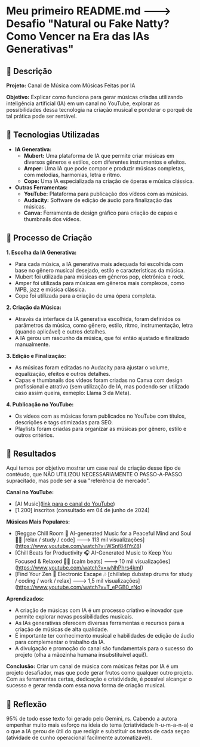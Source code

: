 # Meu primeiro README.md ---> Desafio "Natural ou Fake Natty? Como Vencer na Era das IAs Generativas"

## 📒 Descrição
**Projeto:** Canal de Música com Músicas Feitas por IA

**Objetivo:** Explicar como funciona para gerar músicas criadas utilizando inteligência artificial (IA) em um canal no YouTube, explorar as possibilidades dessa tecnologia na criação musical e ponderar o porquê de tal prática pode ser rentável.


## 🤖 Tecnologias Utilizadas

* **IA Generativa:**
    * **Mubert:** Uma plataforma de IA que permite criar músicas em diversos gêneros e estilos, com diferentes instrumentos e efeitos.
    * **Amper:** Uma IA que pode compor e produzir músicas completas, com melodias, harmonias, letra e ritmo.
    * **Cope:** Uma IA especializada na criação de óperas e música clássica.
* **Outras Ferramentas:**
    * **YouTube:** Plataforma para publicação dos vídeos com as músicas.
    * **Audacity:** Software de edição de áudio para finalização das músicas.
    * **Canva:** Ferramenta de design gráfico para criação de capas e thumbnails dos vídeos.


## 🧐 Processo de Criação

**1. Escolha da IA Generativa:**
* Para cada música, a IA generativa mais adequada foi escolhida com base no gênero musical desejado, estilo e características da música.
* Mubert foi utilizada para músicas em gêneros pop, eletrônica e rock.
* Amper foi utilizada para músicas em gêneros mais complexos, como MPB, jazz e música clássica.
* Cope foi utilizada para a criação de uma ópera completa.

**2. Criação da Música:**
* Através da interface da IA generativa escolhida, foram definidos os parâmetros da música, como gênero, estilo, ritmo, instrumentação, letra (quando aplicável) e outros detalhes.
* A IA gerou um rascunho da música, que foi então ajustado e finalizado manualmente.

**3. Edição e Finalização:**
* As músicas foram editadas no Audacity para ajustar o volume, equalização, efeitos e outros detalhes.
* Capas e thumbnails dos vídeos foram criadas no Canva com design profissional e atrativo (sem utilização de IA, mas podendo ser utilizado caso assim queira, exmeplo: Llama 3 da Meta).

**4. Publicação no YouTube:**
* Os vídeos com as músicas foram publicados no YouTube com títulos, descrições e tags otimizadas para SEO.
* Playlists foram criadas para organizar as músicas por gênero, estilo e outros critérios.


##  🚀 Resultados
Aqui temos por objetivo mostrar um case real de criação desse tipo de contéudo, que NÃO UTILIZOU NECESSARIAMENTE O PASSO-A-PASSO supracitado, mas pode ser a sua "referência de mercado". 

**Canal no YouTube:**
* [AI Music]([link para o canal do YouTube](https://www.youtube.com/@ai_music_official/featured))
* [1.200] inscritos (consultado em 04 de junho de 2024)

**Músicas Mais Populares:**
* [Reggae Chill Room 🌴 AI-generated Music for a Peaceful Mind and Soul 🧘‍♂️ [relax / study / code] ---> 113 mil visualizações] (https://www.youtube.com/watch?v=WSnf84IYrZ8)
* [Chill Beats for Productivity 🎧 AI-Generated Music to Keep You Focused & Relaxed 🧘‍♀️ [calm beats] ---> 10 mil visualizações] (https://www.youtube.com/watch?v=wNhPhrs4kmI)
* [Find Your Zen 🌸 Electronic Escape 🎶 [chillstep dubstep drums for study / coding / work / relax] ---> 1,5 mil visualizações] (https://www.youtube.com/watch?v=T_ePGB0_rNo)

**Aprendizados:**
* A criação de músicas com IA é um processo criativo e inovador que permite explorar novas possibilidades musicais.
* As IAs generativas oferecem diversas ferramentas e recursos para a criação de músicas de alta qualidade.
* É importante ter conhecimento musical e habilidades de edição de áudio para complementar o trabalho da IA.
* A divulgação e promoção do canal são fundamentais para o sucesso do projeto (olha a mãozinha humana insubstituível aqui!).

**Conclusão:**
Criar um canal de música com músicas feitas por IA é um projeto desafiador, mas que pode gerar frutos como qualquer outro projeto. Com as ferramentas certas, dedicação e criatividade, é possível alcançar o sucesso e gerar renda com essa nova forma de criação musical.



## 💭 Reflexão
95% de todo esse texto foi gerado pelo Gemini, rs. Cabendo a autora empenhar muito mais esforço na ideia do tema (criatividade h-u-m-a-n-a) e o que a IA gerou de útil do que redigir e substituir os textos de cada seçao (atividade de cunho operacional facilmente automatizável). 
